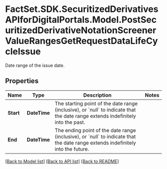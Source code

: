 # FactSet.SDK.SecuritizedDerivativesAPIforDigitalPortals.Model.PostSecuritizedDerivativeNotationScreenerValueRangesGetRequestDataLifeCycleIssue
Date range of the issue date.

## Properties

Name | Type | Description | Notes
------------ | ------------- | ------------- | -------------
**Start** | **DateTime** | The starting point of the date range (inclusive), or &#x60;null&#x60; to indicate that the date range extends indefinitely into the past. | 
**End** | **DateTime** | The ending point of the date range (inclusive), or &#x60;null&#x60; to indicate that the date range extends indefinitely into the future. | 

[[Back to Model list]](../README.md#documentation-for-models) [[Back to API list]](../README.md#documentation-for-api-endpoints) [[Back to README]](../README.md)

